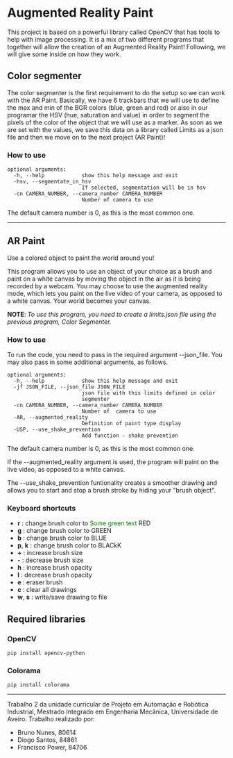 # Augmented Reality Paint
This project is based on a powerful library called OpenCV that has tools to help with image processing. It is a mix of two different programs that together will allow the creation of an Augmented Reality Paint! Following, we will give some inside on how they work.

## Color segmenter
The color segmenter is the first requirement to do the setup so we can work with the AR Paint. Basically, we have 6 trackbars that we will use to define the max and min of the BGR colors (blue, green and red) or also in our programar the HSV (hue, saturation and value) in order to segment the pixels of the color of the object that we will use as a marker. As soon as we are set with the values, we save this data on a library called Limits as a json file and then we move on to the next project (AR Paint)!

### How to use 

```text
optional arguments:
  -h, --help            show this help message and exit
  -hsv, --segmentate_in_hsv
                        If selected, segmentation will be in hsv
  -cn CAMERA_NUMBER, --camera_number CAMERA_NUMBER
                        Number of camera to use
```
The default camera number is 0, as this is the most common one.

***

## AR Paint

Use a colored object to paint the world around you!

This program allows you to use an object of your choice as a brush and paint on a white canvas by moving the object in the air as it is being recorded by a webcam. You may choose to use the augmented reality mode, which lets you paint on the live video of your camera, as opposed to a white canvas. Your world becomes your canvas.

**NOTE**: *To use this program, you need to create a limits.json file using the previous program, Color Segmenter.*

### How to use 

To run the code, you need to pass in the required argument --json_file. You may also pass in some additional arguments, as follows.

```text
optional arguments:
  -h, --help            show this help message and exit
  -jf JSON_FILE, --json_file JSON_FILE
                        json file with this limits defined in color
                        segmenter
  -cn CAMERA_NUMBER, --camera_number CAMERA_NUMBER
                        Number of  camera to use
  -AR, --augmented_reality
                        Definition of paint type display
  -USP, --use_shake_prevention
                        Add function - shake prevention
```

The default camera number is 0, as this is the most common one.

If the --augmented_reality argument is used, the program will paint on the live video, as opposed to a white canvas.

The --use_shake_prevention funtionality creates a smoother drawing and allows you to start and stop a brush stroke by hiding your "brush object".

### Keyboard shortcuts

- **r** : change brush color to <span style="color: green"> Some green text </span> RED
- **g** : change brush color to GREEN
- **b** : change brush color to BLUE
- **p**, **k** : change brush color to BLACkK
- **\+** : increase brush size
- **\-** : decrease brush size
- **h** : increase brush opacity
- **l** : decrease brush opacity
- **e** : eraser brush
- **c** : clear all drawings
- **w**, **s** : write/save drawing to file


## Required libraries

### OpenCV
`pip install opencv-python`
### Colorama
`pip install colorama`

***
Trabalho 2 da unidade curricular de Projeto em Automação e Robótica Industrial, Mestrado Integrado em Engenharia Mecânica, Universidade de Aveiro.
Trabalho realizado por:

- Bruno Nunes, 80614
- Diogo Santos, 84861
- Francisco Power, 84706
